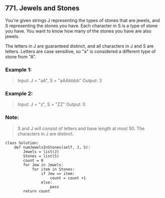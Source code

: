 
## 771. Jewels and Stones

You're given strings J representing the types of stones that are jewels, and S representing the stones you have.  Each character in S is a type of stone you have.  You want to know how many of the stones you have are also jewels.

The letters in J are guaranteed distinct, and all characters in J and S are letters. Letters are case sensitive, so "a" is considered a different type of stone from "A".

### Example 1:
>Input: J = "aA", S = "aAAbbbb"
Output: 3

### Example 2:
>Input: J = "z", S = "ZZ"
Output: 0

### Note:
>S and J will consist of letters and have length at most 50.
The characters in J are distinct.

```
class Solution:
    def numJewelsInStones(self, J, S):
        Jewels = list(J)
        Stones = list(S)
        count = 0 
        for Jew in Jewels:
	        for item in Stones:
		        if Jew == item:
			        count = count +1
		        else: 
			        pass
        return count
```



